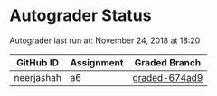 # Autograder Status
Autograder last run at: November 24, 2018 at 18:20

| GitHub ID | Assignment | Graded Branch |
|-----------|------------|---------------|
| neerjashah | a6 | [graded-674ad9](https://github.com/Fall2018COMP401-001/a6-neerjashah/tree/graded-674ad9) | 
